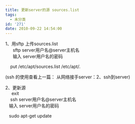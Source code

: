 ```yaml
---
title: 更新server的源 sources.list
tags:
  - 未分类
id: '271'
date: 2010-09-22 14:54:00
---
```


1、用sftp 上传sources.list  
      sftp server用户名@server主机名  
      输入 server用户名的密码  
  
    put /etc/apt/sources.list /etc/apt/.  
  
 (ssh 的使用查看上一篇： 从网络接手server：2、ssh到server)   
  
2、更新源  
     exit  
    ssh server用户名@server主机名  
   输入 server用户名的密码  
  
   sudo apt-get update